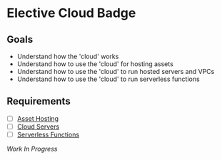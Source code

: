 # Elective Cloud Badge

## Goals

- Understand how the 'cloud' works
- Understand how to use the 'cloud' for hosting assets
- Understand how to use the 'cloud' to run hosted servers and VPCs
- Understand how to use the 'cloud' to run serverless functions

## Requirements

- [ ] [Asset Hosting](cloud/hosted-assets.md)
- [ ] [Cloud Servers](cloud/hosted-servers.md)
- [ ] [Serverless Functions](cloud/serverless-functions.md)

*Work In Progress*
